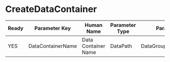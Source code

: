 # CreateDataContainer

| Ready | Parameter Key | Human Name | Parameter Type | Parameter Class |
|-------|---------------|------------|-----------------|----------------|
| YES | DataContainerName | Data Container Name | DataPath | DataGroupCreationParameter |

